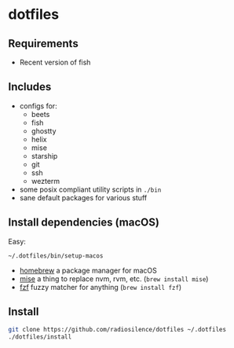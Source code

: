 # dotfiles

## Requirements

- Recent version of fish

## Includes

- configs for:
  - beets
  - fish
  - ghostty
  - helix
  - mise
  - starship
  - git
  - ssh
  - wezterm
- some posix compliant utility scripts in `./bin`
- sane default packages for various stuff

## Install dependencies (macOS)

Easy:

```
~/.dotfiles/bin/setup-macos
```

- [homebrew](https://brew.sh/) a package manager for macOS
- [mise](https://mise.jdx.dev) a thing to replace nvm, rvm, etc. (`brew install mise`)
- [fzf](https://github.com/junegunn/fzf) fuzzy matcher for anything (`brew install fzf`)

## Install

```sh
git clone https://github.com/radiosilence/dotfiles ~/.dotfiles
./dotfiles/install
```
